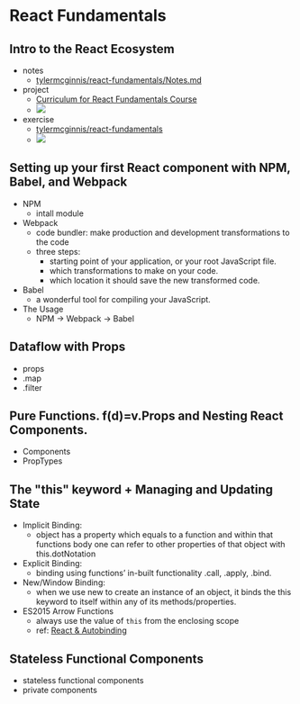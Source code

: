 # React Fundamentals


## Intro to the React Ecosystem
- notes
    - [tylermcginnis/react-fundamentals/Notes.md](https://github.com/tylermcginnis/react-fundamentals/blob/master/Notes.md)
- project
    - [Curriculum for React Fundamentals Course](https://github.com/tylermcginnis/react-fundamentals-curriculum)
    - ![](https://cloud.githubusercontent.com/assets/2933430/21000853/3c9b2bbe-bcda-11e6-88b8-3619aa319bcd.png)
- exercise
    - [tylermcginnis/react-fundamentals]( https://github.com/tylermcginnis/React-Fundamentals)
    - ![](https://cloud.githubusercontent.com/assets/2933430/26085553/7dac7a1e-39a2-11e7-830a-9011505b5958.png)

## Setting up your first React component with NPM, Babel, and Webpack
- NPM
    - intall module
- Webpack
    - code bundler: make production and development transformations to the code
    - three steps:
        - starting point of your application, or your root JavaScript file. 
        - which transformations to make on your code. 
        - which location it should save the new transformed code.
- Babel
    - a wonderful tool for compiling your JavaScript.
- The Usage
  - NPM -> Webpack -> Babel

## Dataflow with Props
- props
- .map
- .filter

## Pure Functions. f(d)=v.Props and Nesting React Components.
- Components
- PropTypes

## The "this" keyword + Managing and Updating State
- Implicit Binding: 
  - object has a property which equals to a function and within that functions body one can refer to other properties of that object with this.dotNotation
- Explicit Binding: 
  - binding using functions’ in-built functionality .call, .apply, .bind.
- New/Window Binding: 
  - when we use new to create an instance of an object, it binds the this keyword to itself within any of its methods/properties.
- ES2015 Arrow Functions
  - always use the value of `this` from the enclosing scope
  - ref: [React & Autobinding](https://medium.com/komenco/react-autobinding-2261a1092849)

## Stateless Functional Components
- stateless functional components
- private components